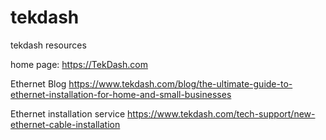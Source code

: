 # tekdash
tekdash resources

home page:
https://TekDash.com


Ethernet Blog
https://www.tekdash.com/blog/the-ultimate-guide-to-ethernet-installation-for-home-and-small-businesses


Ethernet installation service
https://www.tekdash.com/tech-support/new-ethernet-cable-installation

